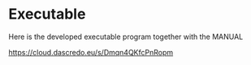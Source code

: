 # Executable

Here is the developed executable program together with the MANUAL

https://cloud.dascredo.eu/s/Dmqn4QKfcPnRopm
